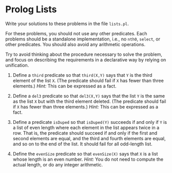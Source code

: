Prolog Lists
============

Write your solutions to these problems in the file `lists.pl`.

For these problems, you should not use any other predicates. Each
problems should be a standalone implementation, i.e., no `nth0`,
`select`, or other predicates. You should also avoid any arithmetic
operations.

Try to avoid thinking about the procedure necessary to solve the
problem, and focus on describing the requirements in a declarative
way by relying on unification.

1.  Define a `third` predicate so that `third(X,Y)` says that `Y` is
    the third element of the list `X`. (The predicate should fail if
    `X` has fewer than three elements.) *Hint:* This can be
    expressed as a fact.

2.  Define a `del3` predicate so that `del3(X,Y)` says that the list
    `Y` is the same as the list `X` but with the third element
    deleted. (The predicate should fail if `X` has fewer than three
    elements.) *Hint:* This can be expressed as a fact.

3.  Define a predicate `isDuped` so that `isDuped(Y)` succeeds if
    and only if `Y` is a list of even length where each element in
    the list appears twice in a row. That is, the predicate should
    succeed if and only if the first and second elements are equal,
    and the third and fourth elements are equal, and so on to the
    end of the list. It should fail for all odd-length list.

4.  Define the `evenSize` predicate so that `evenSize(X)` says that
    `X` is a list whose length is an even number. *Hint:* You do not
    need to compute the actual length, or do any integer arithmetic.
